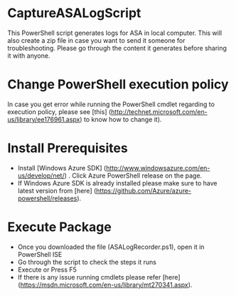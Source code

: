 # CaptureASALogScript
This PowerShell script generates logs for ASA in local computer. This will also create a zip file in case you want to send it someone for troubleshooting. Please go through the content it generates before sharing it with anyone.

# Change PowerShell execution policy
In case you get error while running the PowerShell cmdlet regarding to execution policy, please see [this] (http://technet.microsoft.com/en-us/library/ee176961.aspx) to know how to change it).

# Install Prerequisites
* Install [Windows Azure SDK] (http://www.windowsazure.com/en-us/develop/net/) . Click Azure PowerShell release on the page.
* If Windows Azure SDK is already installed please make sure to have latest version from [here] (https://github.com/Azure/azure-powershell/releases).


# Execute Package
* Once you downloaded the file (ASALogRecorder.ps1), open it in PowerShell ISE
* Go through the script to check the steps it runs
* Execute or Press F5 
* If there is any issue running cmdlets please refer [here] (https://msdn.microsoft.com/en-us/library/mt270341.aspx).
